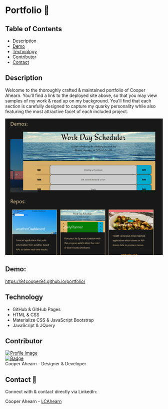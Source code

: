 # Portfolio :page_with_curl:

## Table of Contents
- [Description](#description)
- [Demo](#demo)
- [Technology](#technology)
- [Contributor](#contributor)
- [Contact](#contact)

## Description

  Welcome to the thoroughly crafted & maintained portfolio of Cooper Ahearn. You'll find a link to the deployed site above, so that you may view samples of my work & read up on my background. You'll find that each section is carefully designed to capture my quarky personality while also featuring the most attractive facet of each included project.

![Brand Image](./media/pics/portfolioPortfolio.PNG)

## Demo: 

  https://94cooper94.github.io/portfolio/  

## Technology
- GitHub & GitHub Pages
- HTML & CSS
- Materialize CSS & JavaScript Bootstrap
- JavaScript & JQuery

## Contributor

<a href="https://github.com/94Cooper94">![Profile Image](https://github.com/94Cooper94.png?size=50)</a><br>
<a href="https://github.com/94Cooper94">![Badge](https://img.shields.io/badge/Github-94Cooper94-4cbbb9)</a>
<br>
Cooper Ahearn - Designer & Developer

## Contact :email:

Connect with & contact directly via LinkedIn:

Cooper Ahearn - <a href="https://www.linkedin.com/in/lcahearn/">LCAhearn</a>